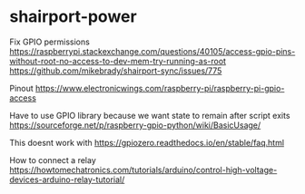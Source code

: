 # shairport-power

Fix GPIO permissions
https://raspberrypi.stackexchange.com/questions/40105/access-gpio-pins-without-root-no-access-to-dev-mem-try-running-as-root
https://github.com/mikebrady/shairport-sync/issues/775

Pinout
https://www.electronicwings.com/raspberry-pi/raspberry-pi-gpio-access

Have to use GPIO library because we want state to remain after script exits
https://sourceforge.net/p/raspberry-gpio-python/wiki/BasicUsage/

This doesnt work with https://gpiozero.readthedocs.io/en/stable/faq.html

How to connect a relay
https://howtomechatronics.com/tutorials/arduino/control-high-voltage-devices-arduino-relay-tutorial/
